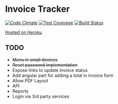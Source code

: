 Invoice Tracker
===============

[![Code Climate](https://codeclimate.com/github/jvnill/invoice_tracker/badges/gpa.svg)](https://codeclimate.com/github/jvnill/invoice_tracker)
[![Test Coverage](https://codeclimate.com/github/jvnill/invoice_tracker/badges/coverage.svg)](https://codeclimate.com/github/jvnill/invoice_tracker)
[![Build Status](https://travis-ci.org/jvnill/invoice_tracker.svg?branch=master)](https://travis-ci.org/jvnill/invoice_tracker)

[Hosted on Heroku](http://invoice-tracker.herokuapp.com)

## TODO

* ~~Menu in small devices~~
* ~~Reset password implementation~~
* Expose links to update invoice status
* Add angular part for adding a total in invoice form
* Allow PDF Layout
* API
* Reports
* Login via 3rd party services
